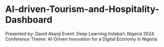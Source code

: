 # AI-driven-Tourism-and-Hospitality-Dashboard
Presented by: David Akanji Event: Deep Learning Indaba𝕏 Nigeria 2024 Conference Theme: AI-Driven Innovation for a Digital Economy in Nigeria
